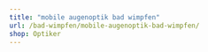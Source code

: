 ```yaml
---
title: "mobile augenoptik bad wimpfen"
url: /bad-wimpfen/mobile-augenoptik-bad-wimpfen/
shop: Optiker
---
```


